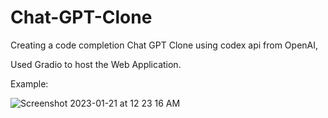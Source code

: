 # Chat-GPT-Clone
Creating a code completion Chat GPT Clone using codex api from OpenAI,


Used Gradio to host the Web Application.


Example:



![Screenshot 2023-01-21 at 12 23 16 AM](https://user-images.githubusercontent.com/95379922/213782413-0d0828fe-1463-4708-a09e-f29e10b8174a.png)
